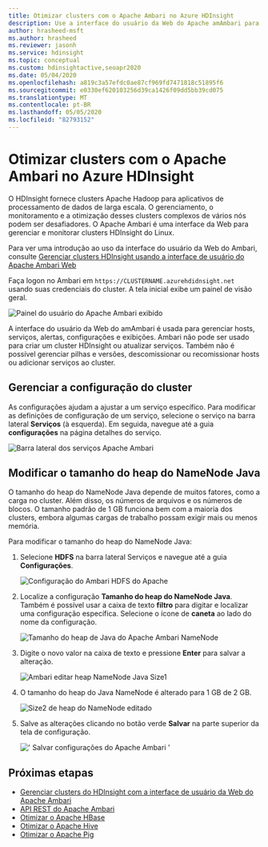 ```yaml
---
title: Otimizar clusters com o Apache Ambari no Azure HDInsight
description: Use a interface do usuário da Web do Apache amAmbari para configurar e otimizar clusters do Azure HDInsight.
author: hrasheed-msft
ms.author: hrasheed
ms.reviewer: jasonh
ms.service: hdinsight
ms.topic: conceptual
ms.custom: hdinsightactive,seoapr2020
ms.date: 05/04/2020
ms.openlocfilehash: a819c3a57efdc0ae87cf969fd7471818c51895f6
ms.sourcegitcommit: e0330ef620103256d39ca1426f09dd5bb39cd075
ms.translationtype: MT
ms.contentlocale: pt-BR
ms.lasthandoff: 05/05/2020
ms.locfileid: "82793152"
---
```

# <a name="optimize-clusters-with-apache-ambari-in-azure-hdinsight"></a>Otimizar clusters com o Apache Ambari no Azure HDInsight

O HDInsight fornece clusters Apache Hadoop para aplicativos de processamento de dados de larga escala. O gerenciamento, o monitoramento e a otimização desses clusters complexos de vários nós podem ser desafiadores. O Apache Ambari é uma interface da Web para gerenciar e monitorar clusters HDInsight do Linux.

Para ver uma introdução ao uso da interface do usuário da Web do Ambari, consulte [Gerenciar clusters HDInsight usando a interface de usuário do Apache Ambari Web](hdinsight-hadoop-manage-ambari.md)

Faça logon no Ambari em `https://CLUSTERNAME.azurehdidnsight.net` usando suas credenciais do cluster. A tela inicial exibe um painel de visão geral.

![Painel do usuário do Apache Ambari exibido](./media/hdinsight-changing-configs-via-ambari/apache-ambari-dashboard.png)

A interface do usuário da Web do amAmbari é usada para gerenciar hosts, serviços, alertas, configurações e exibições. Ambari não pode ser usado para criar um cluster HDInsight ou atualizar serviços. Também não é possível gerenciar pilhas e versões, descomissionar ou recomissionar hosts ou adicionar serviços ao cluster.

## <a name="manage-your-clusters-configuration"></a>Gerenciar a configuração do cluster

As configurações ajudam a ajustar a um serviço específico. Para modificar as definições de configuração de um serviço, selecione o serviço na barra lateral **Serviços** (à esquerda). Em seguida, navegue até a guia **configurações** na página detalhes do serviço.

![Barra lateral dos serviços Apache Ambari](./media/hdinsight-changing-configs-via-ambari/ambari-services-sidebar.png)

## <a name="modify-namenode-java-heap-size"></a>Modificar o tamanho do heap do NameNode Java

O tamanho do heap do NameNode Java depende de muitos fatores, como a carga no cluster. Além disso, os números de arquivos e os números de blocos. O tamanho padrão de 1 GB funciona bem com a maioria dos clusters, embora algumas cargas de trabalho possam exigir mais ou menos memória.

Para modificar o tamanho do heap do NameNode Java:

1. Selecione **HDFS** na barra lateral Serviços e navegue até a guia **Configurações**.

    ![Configuração do Ambari HDFS do Apache](./media/hdinsight-changing-configs-via-ambari/ambari-apache-hdfs-config.png)

1. Localize a configuração **Tamanho do heap do NameNode Java**. Também é possível usar a caixa de texto **filtro** para digitar e localizar uma configuração específica. Selecione o ícone de **caneta** ao lado do nome da configuração.

    ![Tamanho do heap de Java do Apache Ambari NameNode](./media/hdinsight-changing-configs-via-ambari/ambari-java-heap-size.png)

1. Digite o novo valor na caixa de texto e pressione **Enter** para salvar a alteração.

    ![Ambari editar heap NameNode Java Size1](./media/hdinsight-changing-configs-via-ambari/java-heap-size-edit1.png)

1. O tamanho do heap do Java NameNode é alterado para 1 GB de 2 GB.

    ![Size2 de heap do NameNode editado](./media/hdinsight-changing-configs-via-ambari/java-heap-size-edited.png)

1. Salve as alterações clicando no botão verde **Salvar** na parte superior da tela de configuração.

    ![' Salvar configurações do Apache Ambari '](./media/hdinsight-changing-configs-via-ambari/ambari-save-changes1.png)

## <a name="next-steps"></a>Próximas etapas

* [Gerenciar clusters do HDInsight com a interface de usuário da Web do Apache Ambari](hdinsight-hadoop-manage-ambari.md)
* [API REST do Apache Ambari](hdinsight-hadoop-manage-ambari-rest-api.md)
* [Otimizar o Apache HBase](./optimize-hbase-ambari.md)
* [Otimizar o Apache Hive](./optimize-hive-ambari.md)
* [Otimizar o Apache Pig](./optimize-pig-ambari.md)
